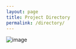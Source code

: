```yaml
---
layout: page
title: Project Directory
permalink: /directory/
---
```


![image](https://user-images.githubusercontent.com/1886088/176995673-c95d240b-9194-4874-a9fd-516962e4db16.png)

